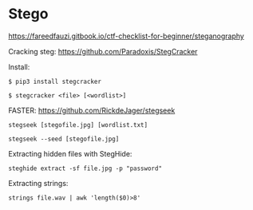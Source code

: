 # Stego

https://fareedfauzi.gitbook.io/ctf-checklist-for-beginner/steganography

Cracking steg:
https://github.com/Paradoxis/StegCracker

Install:
```
$ pip3 install stegcracker
```

```
$ stegcracker <file> [<wordlist>]
```
FASTER: https://github.com/RickdeJager/stegseek
```
stegseek [stegofile.jpg] [wordlist.txt]
```
```
stegseek --seed [stegofile.jpg]
```



Extracting hidden files with StegHide:
``` 
steghide extract -sf file.jpg -p "password" 
```

Extracting strings:
``` 
strings file.wav | awk 'length($0)>8' 
```

